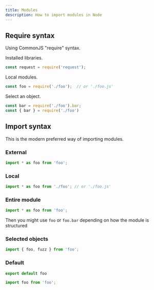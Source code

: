 ```yaml
---
title: Modules
description: How to import modules in Node
---
```


## Require syntax

Using CommonJS "require" syntax.

Installed libraries.

```javascript
const request = require('request');
```

Local modules.
```javascript
const foo = require('./foo');  // or './foo.js'
```
Select an object.

```javascript
const bar = require('./foo').bar;
const { bar } = require('./foo')
```


## Import syntax

This is the modern preferred way of importing modules.

### External

```javascript
import * as foo from 'foo';
```
### Local

```javascript
import * as foo from './foo'; // or './foo.js'
```

### Entire module

```javascript
import * as foo from 'foo';
```

Then you might use `foo` or `foo.bar` depending on how the module is structured

### Selected objects

```javascript
import { foo, fuzz } from 'foo';
```

### Default

```javascript
export default foo
```
```javascript
import foo from 'foo';
```


